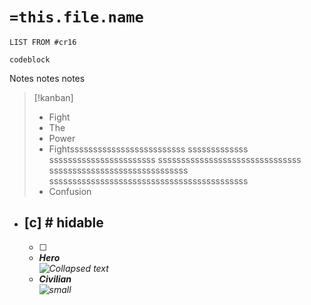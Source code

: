 # `=this.file.name`
```dataview
LIST FROM #cr16 
```

```
codeblock
```




Notes notes notes

>[!kanban]
>- Fight
>- The
>- Power
>- Fightsssssssssssssssssssssssss sssssssssssss sssssssssssssssssssssss sssssssssssssssssssssssssssssss ssssssssssssssssssssssssssssss sssssssssssssssssssssssssssssssssssssssssss
>- Confusion

- [c] # hidable
  - 
  - [ ] 
  - <i> **Hero**<br>![Collapsed text](https://upload.wikimedia.org/wikipedia/en/d/d6/Superman_Man_of_Steel.jpg)</i>
  - <i> **Civilian**<br> ![small](https://sites.rutgers.edu/demo-project/wp-content/uploads/sites/16/2017/12/christopher-reeve-superman.jpg)</i>
